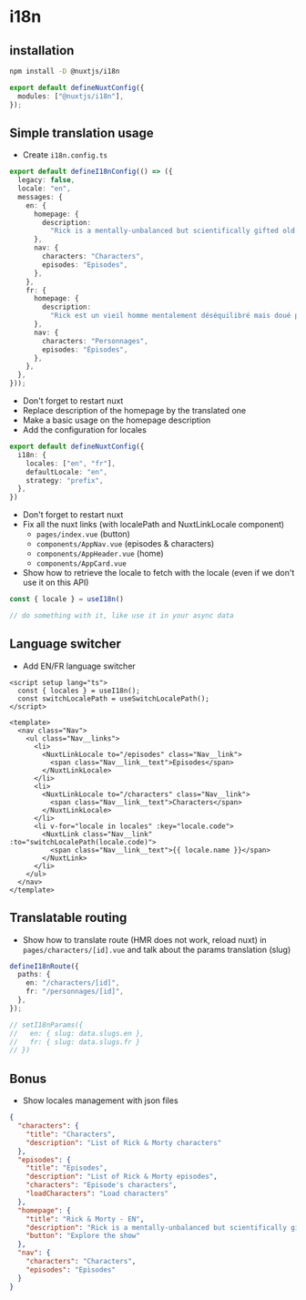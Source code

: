 # i18n

## installation

```bash
npm install -D @nuxtjs/i18n
```

```ts
export default defineNuxtConfig({
  modules: ["@nuxtjs/i18n"],
});
```

## Simple translation usage

- Create `i18n.config.ts`

```ts
export default defineI18nConfig(() => ({
  legacy: false,
  locale: "en",
  messages: {
    en: {
      homepage: {
        description:
          "Rick is a mentally-unbalanced but scientifically gifted old man who has recently reconnected with his family. He spends most of his time involving his young grandson Morty in dangerous, outlandish adventures throughout space and alternate universes. Compounded with Morty's already unstable family life, these events cause Morty much distress at home and school.",
      },
      nav: {
        characters: "Characters",
        episodes: "Episodes",
      },
    },
    fr: {
      homepage: {
        description:
          "Rick est un vieil homme mentalement déséquilibré mais doué pour les sciences qui a récemment renoué avec sa famille. Il passe la plupart de son temps à impliquer son jeune petit-fils Morty dans des aventures dangereuses et étranges à travers l'espace et des univers alternatifs. Combinés à la vie de famille déjà instable de Morty, ces événements lui causent beaucoup de détresse à la maison et à l'école.",
      },
      nav: {
        characters: "Personnages",
        episodes: "Épisodes",
      },
    },
  },
}));
```

- Don't forget to restart nuxt
- Replace description of the homepage by the translated one
- Make a basic usage on the homepage description
- Add the configuration for locales

```ts
export default defineNuxtConfig({
  i18n: {
    locales: ["en", "fr"],
    defaultLocale: "en",
    strategy: "prefix",
  },
})
```

- Don't forget to restart nuxt
- Fix all the nuxt links (with localePath and NuxtLinkLocale component)
  - `pages/index.vue` (button)
  - `components/AppNav.vue` (episodes & characters)
  - `components/AppHeader.vue` (home)
  - `components/AppCard.vue`
- Show how to retrieve the locale to fetch with the locale (even if we don't use it on this API)

```ts
const { locale } = useI18n()

// do something with it, like use it in your async data
```

## Language switcher

- Add EN/FR language switcher

```vue
<script setup lang="ts">
  const { locales } = useI18n();
  const switchLocalePath = useSwitchLocalePath();
</script>

<template>
  <nav class="Nav">
    <ul class="Nav__links">
      <li>
        <NuxtLinkLocale to="/episodes" class="Nav__link">
          <span class="Nav__link__text">Episodes</span>
        </NuxtLinkLocale>
      </li>
      <li>
        <NuxtLinkLocale to="/characters" class="Nav__link">
          <span class="Nav__link__text">Characters</span>
        </NuxtLinkLocale>
      </li>
      <li v-for="locale in locales" :key="locale.code">
        <NuxtLink class="Nav__link" :to="switchLocalePath(locale.code)">
          <span class="Nav__link__text">{{ locale.name }}</span>
        </NuxtLink>
      </li>
    </ul>
  </nav>
</template>
```

## Translatable routing

- Show how to translate route (HMR does not work, reload nuxt) in `pages/characters/[id].vue` and talk about the params translation (slug)

```ts
defineI18nRoute({
  paths: {
    en: "/characters/[id]",
    fr: "/personnages/[id]",
  },
});

// setI18nParams({
//   en: { slug: data.slugs.en },
//   fr: { slug: data.slugs.fr }
// })
```

## Bonus

- Show locales management with json files

```json
{
  "characters": {
    "title": "Characters",
    "description": "List of Rick & Morty characters"
  },
  "episodes": {
    "title": "Episodes",
    "description": "List of Rick & Morty episodes",
    "characters": "Episode's characters",
    "loadCharacters": "Load characters"
  },
  "homepage": {
    "title": "Rick & Morty - EN",
    "description": "Rick is a mentally-unbalanced but scientifically gifted old man who has recently reconnected with his family. He spends most of his time involving his young grandson Morty in dangerous, outlandish adventures throughout space and alternate universes. Compounded with Morty's already unstable family life, these events cause Morty much distress at home and school.",
    "button": "Explore the show"
  },
  "nav": {
    "characters": "Characters",
    "episodes": "Episodes"
  }
}
```
